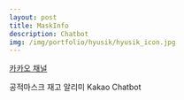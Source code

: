 ```yaml
---
layout: post
title: MaskInfo
description: Chatbot
img: /img/portfolio/hyusik/hyusik_icon.jpg
---
```


<div class="col three caption">
	<a href="https://pf.kakao.com/_JGanxb">카카오 채널</a>
</div>

공적마스크 재고 알리미 Kakao Chatbot


<div class="img_row">
<!--
	<img class="col one" src="{{ site.baseurl }}/img/portfolio/hyusik/hyusik_1.jpeg" alt="" title="screenshot1 image"/>
	<img class="col one" src="{{ site.baseurl }}/img/portfolio/hyusik/hyusik_2.jpeg" alt="" title="screenshot2 image"/>
-->
</div>
